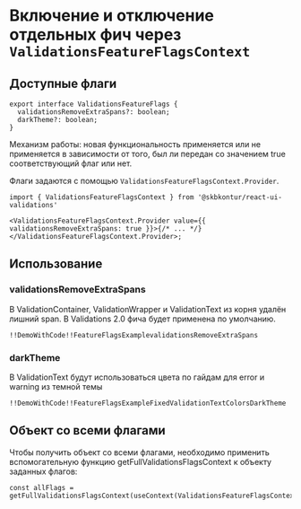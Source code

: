 # Включение и отключение отдельных фич через `ValidationsFeatureFlagsContext`

## Доступные флаги

    export interface ValidationsFeatureFlags {
      validationsRemoveExtraSpans?: boolean;
      darkTheme?: boolean;
    }

Механизм работы: новая функциональность применяется или не применяется в зависимости от того, был ли передан со значением true соответствующий флаг или нет.

Флаги задаются с помощью `ValidationsFeatureFlagsContext.Provider`.

    import { ValidationsFeatureFlagsContext } from '@skbkontur/react-ui-validations'

    <ValidationsFeatureFlagsContext.Provider value={{ validationsRemoveExtraSpans: true }}>{/* ... */}</ValidationsFeatureFlagsContext.Provider>;

## Использование

### validationsRemoveExtraSpans

В ValidationContainer, ValidationWrapper и ValidationText из корня удалён лишний span.
В Validations 2.0 фича будет применена по умолчанию.

    !!DemoWithCode!!FeatureFlagsExamplevalidationsRemoveExtraSpans

### darkTheme

В ValidationText будут использоваться цвета по гайдам для error и warning из темной темы

    !!DemoWithCode!!FeatureFlagsExampleFixedValidationTextColorsDarkTheme

## Объект со всеми флагами

Чтобы получить объект со всеми флагами, необходимо применить вспомогательную функцию getFullValidationsFlagsContext к объекту заданных флагов:

    const allFlags = getFullValidationsFlagsContext(useContext(ValidationsFeatureFlagsContext));
